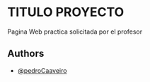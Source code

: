
# TITULO PROYECTO

Pagina Web practica solicitada por el profesor


## Authors

- [@pedroCaaveiro](https://)




